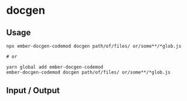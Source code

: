 # docgen


## Usage

```
npx ember-docgen-codemod docgen path/of/files/ or/some**/*glob.js

# or

yarn global add ember-docgen-codemod
ember-docgen-codemod docgen path/of/files/ or/some**/*glob.js
```

## Input / Output

<!--FIXTURES_TOC_START-->
<!--FIXTURES_TOC_END-->

<!--FIXTURES_CONTENT_START-->
<!--FIXTURES_CONTENT_END-->